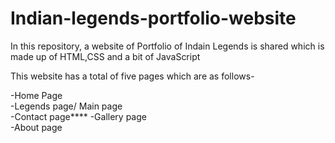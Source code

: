 # Indian-legends-portfolio-website
In this repository, a website of Portfolio of Indain Legends is shared which is made up of HTML,CSS and a bit of JavaScript</br>

This website has a total of five pages which are as follows-</br>

-Home Page</br>
-Legends page/ Main page</br>
-Contact page****
-Gallery page</br>
-About page</br>

